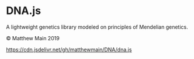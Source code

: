# DNA.js

A lightweight genetics library modeled on principles of Mendelian genetics.

© Matthew Main 2019 

https://cdn.jsdelivr.net/gh/matthewmain/DNA/dna.js
